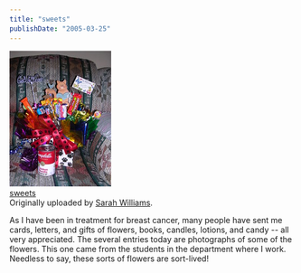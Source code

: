 ```yaml
---
title: "sweets"
publishDate: "2005-03-25"
---
```


[![](images/2933821_42c256de03_m.jpg)](http://www.flickr.com/photos/54325514@N00/2933821/ "photo sharing")  
[sweets](http://www.flickr.com/photos/54325514@N00/2933821/)  
Originally uploaded by [Sarah Williams](http://www.flickr.com/people/54325514@N00/).

As I have been in treatment for breast cancer, many people have sent me cards, letters, and gifts of flowers, books, candles, lotions, and candy -- all very appreciated. The several entries today are photographs of some of the flowers. This one came from the students in the department where I work. Needless to say, these sorts of flowers are sort-lived!
